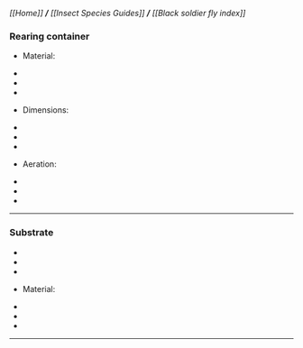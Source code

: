 _[[Home]] **/** [[Insect Species Guides]] **/** [[Black soldier fly index]]_

### Rearing container


* Material:

-
-
-

* Dimensions: 

-
-
-
* Aeration:

-
-
-

***

### **Substrate**

-
-
-

* Material:

-
-
-
***
